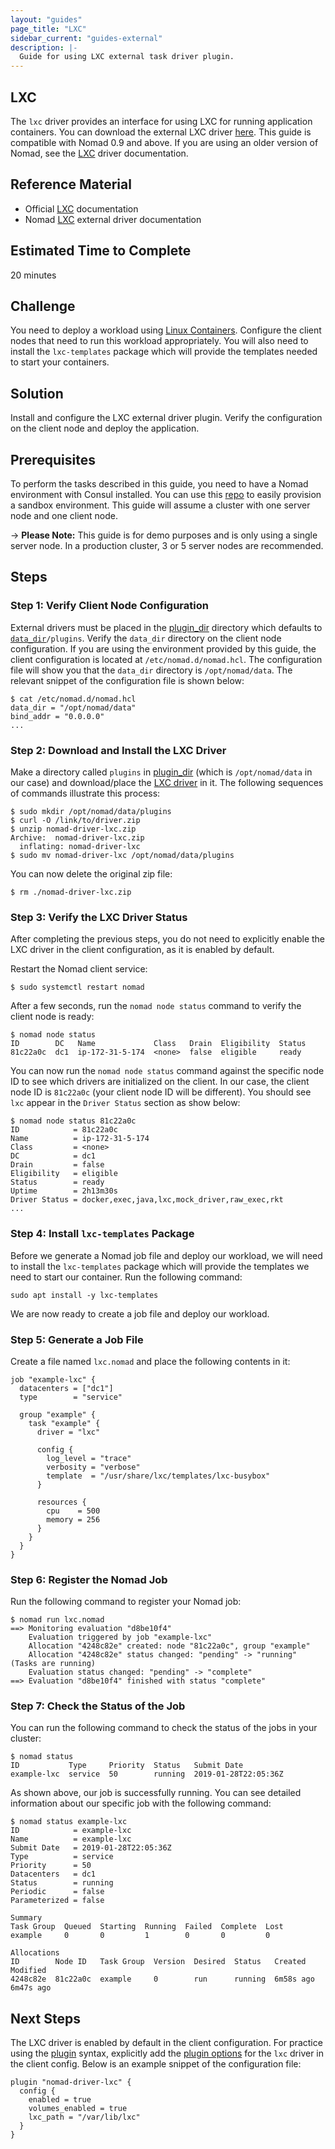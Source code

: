 ```yaml
---
layout: "guides"
page_title: "LXC"
sidebar_current: "guides-external"
description: |-
  Guide for using LXC external task driver plugin.
---
```


## LXC

The `lxc` driver provides an interface for using LXC for running application containers. You can download the external LXC driver [here][lxc_driver_download]. This guide is compatible with Nomad 0.9 and above. If you are using an older version of Nomad, see the [LXC][lxc-docs] driver documentation.

## Reference Material

- Official [LXC][linux-containers] documentation
- Nomad [LXC][lxc-docs] external driver documentation

## Estimated Time to Complete

20 minutes

## Challenge

You need to deploy a workload using [Linux Containers][linux-containers-home]. Configure the client nodes that need to run this workload appropriately. You will also need to install the `lxc-templates` package which will provide the templates needed to start your containers.

## Solution

Install and configure the LXC external driver plugin. Verify the configuration on the client node and deploy the application.

## Prerequisites

To perform the tasks described in this guide, you need to have a Nomad
environment with Consul installed. You can use this
[repo](https://github.com/hashicorp/nomad/tree/master/terraform#provision-a-nomad-cluster-in-the-cloud) to easily provision a sandbox environment. This guide will assume a cluster with one server node and one client node.

-> **Please Note:** This guide is for demo purposes and is only using a single server node. In a production cluster, 3 or 5 server nodes are recommended.

## Steps

### Step 1: Verify Client Node Configuration

External drivers must be placed in the [plugin_dir][plugin_dir] directory which defaults to [`data_dir`][data_dir]`/plugins`. Verify the `data_dir` directory on the client node configuration. If you are using the environment provided by this guide, the client configuration is located at `/etc/nomad.d/nomad.hcl`. The configuration file will show you that the `data_dir` directory is `/opt/nomad/data`. The relevant snippet of the configuration file is shown below:

```shell
$ cat /etc/nomad.d/nomad.hcl 
data_dir = "/opt/nomad/data"
bind_addr = "0.0.0.0"
...
```

### Step 2: Download and Install the LXC Driver 

Make a directory called `plugins` in [plugin_dir][plugin_dir] (which is `/opt/nomad/data` in our case) and download/place the [LXC driver][lxc_driver_download] in it. The following sequences of commands illustrate this process:

```shell
$ sudo mkdir /opt/nomad/data/plugins
$ curl -O /link/to/driver.zip
$ unzip nomad-driver-lxc.zip
Archive:  nomad-driver-lxc.zip
  inflating: nomad-driver-lxc   
$ sudo mv nomad-driver-lxc /opt/nomad/data/plugins
```
You can now delete the original zip file:

```shell
$ rm ./nomad-driver-lxc.zip
```

### Step 3: Verify the LXC Driver Status

After completing the previous steps, you do not need to explicitly enable the LXC driver in the client configuration, as it is enabled by default.

Restart the Nomad client service:

```shell
$ sudo systemctl restart nomad
```

After a few seconds, run the `nomad node status` command to verify the client node is ready:

```shell
$ nomad node status
ID        DC   Name             Class   Drain  Eligibility  Status
81c22a0c  dc1  ip-172-31-5-174  <none>  false  eligible     ready
```

You can now run the `nomad node status` command against the specific node ID to see which drivers are initialized on the client. In our case, the client node ID is `81c22a0c` (your client node ID will be different). You should see `lxc` appear in the `Driver Status` section as show below:

```shell
$ nomad node status 81c22a0c
ID            = 81c22a0c
Name          = ip-172-31-5-174
Class         = <none>
DC            = dc1
Drain         = false
Eligibility   = eligible
Status        = ready
Uptime        = 2h13m30s
Driver Status = docker,exec,java,lxc,mock_driver,raw_exec,rkt
...
```

### Step 4: Install `lxc-templates` Package

Before we generate a Nomad job file and deploy our workload, we will need to install the `lxc-templates` package which will provide the templates we need to start our container. Run the following command:

```shell
sudo apt install -y lxc-templates
```

We are now ready to create a job file and deploy our workload.

### Step 5: Generate a Job File

Create a file named `lxc.nomad` and place the following contents in it:

```hcl
job "example-lxc" {
  datacenters = ["dc1"]
  type        = "service"

  group "example" {
    task "example" {
      driver = "lxc"

      config {
        log_level = "trace"
        verbosity = "verbose"
        template  = "/usr/share/lxc/templates/lxc-busybox"
      }

      resources {
        cpu    = 500
        memory = 256
      }
    }
  }
}
```

### Step 6: Register the Nomad Job

Run the following command to register your Nomad job:

```shell
$ nomad run lxc.nomad
==> Monitoring evaluation "d8be10f4"
    Evaluation triggered by job "example-lxc"
    Allocation "4248c82e" created: node "81c22a0c", group "example"
    Allocation "4248c82e" status changed: "pending" -> "running" (Tasks are running)
    Evaluation status changed: "pending" -> "complete"
==> Evaluation "d8be10f4" finished with status "complete"
```

### Step 7: Check the Status of the Job

You can run the following command to check the status of the jobs in your cluster:

```shell
$ nomad status
ID           Type     Priority  Status   Submit Date
example-lxc  service  50        running  2019-01-28T22:05:36Z
```
As shown above, our job is successfully running. You can see detailed information about our specific job with the following command:

```shell
$ nomad status example-lxc
ID            = example-lxc
Name          = example-lxc
Submit Date   = 2019-01-28T22:05:36Z
Type          = service
Priority      = 50
Datacenters   = dc1
Status        = running
Periodic      = false
Parameterized = false

Summary
Task Group  Queued  Starting  Running  Failed  Complete  Lost
example     0       0         1        0       0         0

Allocations
ID        Node ID   Task Group  Version  Desired  Status   Created    Modified
4248c82e  81c22a0c  example     0        run      running  6m58s ago  6m47s ago
```

## Next Steps

The LXC driver is enabled by default in the client configuration. For practice using the [plugin][plugin_syntax] syntax, explicitly add the [plugin options][lxc_plugin_options] for the `lxc` driver in the client config. Below is an example snippet of the configuration file:

```hcl
plugin "nomad-driver-lxc" {
  config {
    enabled = true
    volumes_enabled = true
    lxc_path = "/var/lib/lxc"
  }
}
```

[data_dir]: /docs/configuration/index.html#data_dir
[linux-containers]: https://linuxcontainers.org/lxc/introduction/
[linux-containers-home]: https://linuxcontainers.org
[lxc_driver_download]: /coming/soon
[lxc-docs]: /docs/drivers/external/lxc.htm
[lxc_plugin_options]: /docs/drivers/external/lxc.html#plugin-options
[plugin_dir]: /docs/configuration/index.html#plugin_dir
[plugin_syntax]: /docs/configuration/plugin.html
